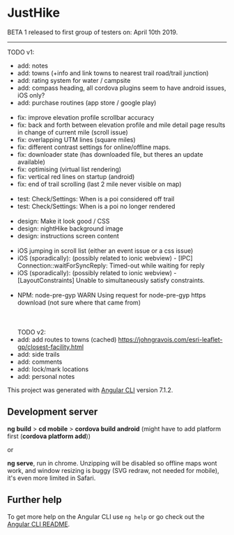 # JustHike

BETA 1 released to first group of testers on: April 10th 2019.

----- ----- ----- ----- ----

TODO v1:
- add: notes
- add: towns (+info and link towns to nearest trail road/trail junction)
- add: rating system for water / campsite
- add: compass heading, all cordova plugins seem to have android issues, iOS only?
- add: purchase routines (app store / google play)
<br/><br/>
- fix: improve elevation profile scrollbar accuracy
- fix: back and forth between elevation profile and mile detail page results in change of current mile (scroll issue)
- fix: overlapping UTM lines (square miles)
- fix: different contrast settings for online/offline maps.
- fix: downloader state (has downloaded file, but theres an update available)
- fix: optimising (virtual list rendering)
- fix: vertical red lines on startup (android)
- fix: end of trail scrolling (last 2 mile never visible on map)
<br/><br/>
- test: Check/Settings: When is a poi considered off trail
- test: Check/Settings: When is a poi no longer rendered
<br/><br/>
- design: Make it look good / CSS
- design: nightHike background image
- design: instructions screen content
<br/><br/>
- iOS jumping in scroll list (either an event issue or a css issue)
- iOS (sporadically): (possibly related to ionic webview) - [IPC] Connection::waitForSyncReply: Timed-out while waiting for reply
- iOS (sporadically): (possibly related to ionic webview) - [LayoutConstraints] Unable to simultaneously satisfy constraints.
<br/><br/>
- NPM: node-pre-gyp WARN Using request for node-pre-gyp https download (not sure where that came from)
<br/><br/><br/><br/>
TODO v2:
- add: add routes to towns (cached) https://johngravois.com/esri-leaflet-gp/closest-facility.html
- add: side trails
- add: comments
- add: lock/mark locations
- add: personal notes

This project was generated with [Angular CLI](https://github.com/angular/angular-cli) version 7.1.2.

## Development server


<b>ng build</b> > <b>cd mobile</b> > <b>cordova build android</b> (might have to add platform first (<b>cordova platform add</b>))

or

<b>ng serve</b>, run in chrome. Unzipping will be disabled so offline maps wont work, and window resizing is buggy (SVG redraw, not needed for mobile), it's even more limited in Safari.

## Further help

To get more help on the Angular CLI use `ng help` or go check out the [Angular CLI README](https://github.com/angular/angular-cli/blob/master/README.md).
